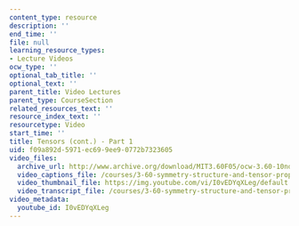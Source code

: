 ```yaml
---
content_type: resource
description: ''
end_time: ''
file: null
learning_resource_types:
- Lecture Videos
ocw_type: ''
optional_tab_title: ''
optional_text: ''
parent_title: Video Lectures
parent_type: CourseSection
related_resources_text: ''
resource_index_text: ''
resourcetype: Video
start_time: ''
title: Tensors (cont.) - Part 1
uid: f09a892d-5971-ec69-9ee9-0772b7323605
video_files:
  archive_url: http://www.archive.org/download/MIT3.60F05/ocw-3.60-10nov2005-pt1-220k.mp4
  video_captions_file: /courses/3-60-symmetry-structure-and-tensor-properties-of-materials-fall-2005/b7ec53bf3df95d0c8c026ec1fa6f92bd_I0vEDYqXLeg.vtt
  video_thumbnail_file: https://img.youtube.com/vi/I0vEDYqXLeg/default.jpg
  video_transcript_file: /courses/3-60-symmetry-structure-and-tensor-properties-of-materials-fall-2005/8ff34caca0ef17cd438bb1ab98243b36_I0vEDYqXLeg.pdf
video_metadata:
  youtube_id: I0vEDYqXLeg
---
```

